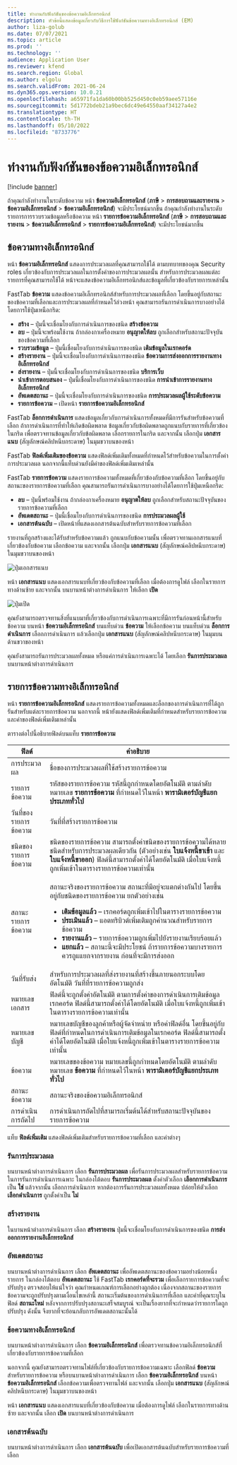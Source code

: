 ```yaml
---
title: ทำงานกับฟังก์ชันของข้อความอิเล็กทรอนิกส์
description: หัวข้อนี้แสดงข้อมูลเกี่ยวกับวิธีการใช้ฟังก์ชันข้อความทางอิเล็กทรอนิกส์ (EM)
author: liza-golub
ms.date: 07/07/2021
ms.topic: article
ms.prod: ''
ms.technology: ''
audience: Application User
ms.reviewer: kfend
ms.search.region: Global
ms.author: elgolu
ms.search.validFrom: 2021-06-24
ms.dyn365.ops.version: 10.0.21
ms.openlocfilehash: a65971fa1da60b00bb525d450c0eb59aee57116e
ms.sourcegitcommit: 5d1772bdeb21a9bec6dc49e64550aaf34127a4e2
ms.translationtype: HT
ms.contentlocale: th-TH
ms.lasthandoff: 05/10/2022
ms.locfileid: "8733776"
---
```

# <a name="work-with-the-electronic-messages-functionality"></a>ทำงานกับฟังก์ชันของข้อความอิเล็กทรอนิกส์

[!include [banner](../includes/banner.md)]

ถ้าคุณกำลังทำงานในระดับข้อความ หน้า **ข้อความอิเล็กทรอนิกส์** (**ภาษี** \> **การสอบถามและรายงาน** \> **ข้อความอิเล็กทรอนิกส์** \> **ข้อความอิเล็กทรอนิกส์**) จะมีประโยชน์มากขึ้น ถ้าคุณกำลังทำงานในระดับรายการการรวบรวมข้อมูลหรือข้อความ หน้า **รายการข้อความอิเล็กทรอนิกส์** (**ภาษี** \> **การสอบถามและรายงาน** \> **ข้อความอิเล็กทรอนิกส์** \> **รายการข้อความอิเล็กทรอนิกส์**) จะมีประโยชน์มากขึ้น

## <a name="electronic-messages"></a>ข้อความทางอิเล็กทรอนิกส์

หน้า **ข้อความอิเล็กทรอนิกส์** แสดงการประมวลผลที่คุณสามารถใช้ได้ ตามบทบาทของคุณ Security roles เกี่ยวข้องกับการประมวลผลในการตั้งค่าของการประมวลผลนั้น สำหรับการประมวลผลแต่ละรายการที่คุณสามารถใช้ได้ หน้าจะแสดงข้อความอิเล็กทรอนิกส์และข้อมูลที่เกี่ยวข้องกับรายการเหล่านั้น

FastTab **ข้อความ** แสดงข้อความอิเล็กทรอนิกส์สำหรับการประมวลผลที่เลือก โดยขึ้นอยู่กับสถานะของข้อความที่เลือกและการประมวลผลที่กำหนดไว้ล่วงหน้า คุณสามารถรันการดำเนินการบางอย่างได้โดยการใช้ปุ่มเหนือกริด:

- **สร้าง** – ปุ่มนี้จะเชื่อมโยงกับการดำเนินการของชนิด **สร้างข้อความ**
- **ลบ** – ปุ่มนี้จะพร้อมใช้งาน ถ้ากล่องกาเครื่องหมาย **อนุญาตให้ลบ** ถูกเลือกสำหรับสถานะปัจจุบันของข้อความที่เลือก
- **รวบรวมข้อมูล** – ปุ่มนี้เชื่อมโยงกับการดำเนินการของชนิด **เติมข้อมูลในเรกคอร์ด**
- **สร้างรายงาน** – ปุ่มนี้จะเชื่อมโยงกับการดำเนินการของชนิด **ข้อความการส่งออกการรายงานทางอิเล็กทรอนิกส์**
- **ส่งรายงาน** – ปุ่มนี้จะเชื่อมโยงกับการดำเนินการของชนิด **บริการเว็บ**
- **นำเข้าการตอบสนอง** – ปุ่มนี้เชื่อมโยงกับการดำเนินการของชนิด **การนำเข้าการรายงานทางอิเล็กทรอนิกส์**
- **อัพเดตสถานะ** – ปุ่มนี้จะเชื่อมโยงกับการดำเนินการของชนิด **การประมวลผลผู้ใช้ระดับข้อความ**
- **รายการข้อความ** – เปิดหน้า **รายการข้อความอิเล็กทรอนิกส์**

FastTab **ล็อกการดำเนินการ** แสดงข้อมูลเกี่ยวกับการดำเนินการทั้งหมดที่มีการรันสำหรับข้อความที่เลือก ถ้าการดำเนินการที่ทำให้เกิดข้อผิดพลาด ข้อมูลเกี่ยวกับข้อผิดพลาดถูกแนบกับรายการที่เกี่ยวข้องในกริด เพื่อตรวจทานข้อมูลเกี่ยวกับข้อผิดพลาด เลือกรายการในกริด และจากนั้น เลือกปุ่ม **เอกสารแนบ** (สัญลักษณ์คลิปหนีบกระดาษ) ในมุมขวาบนของหน้า

FastTab **ฟิลด์เพิ่มเติมของข้อความ** แสดงฟิลด์เพิ่มเติมทั้งหมดที่กำหนดไว้สำหรับข้อความในการตั้งค่าการประมวลผล นอกจากนี้แท็บด่วนยังมีค่าของฟิลด์เพิ่มเติมเหล่านั้น

FastTab **รายการข้อความ** แสดงรายการข้อความทั้งหมดที่เกี่ยวข้องกับข้อความที่เลือก โดยขึ้นอยู่กับสถานะของรายการข้อความที่เลือก คุณสามารถรันการดำเนินการบางอย่างได้โดยการใช้ปุ่มเหนือกริด:

- **ลบ** – ปุ่มนี้พร้อมใช้งาน ถ้ากล่องกาเครื่องหมาย **อนุญาตให้ลบ** ถูกเลือกสำหรับสถานะปัจจุบันของรายการข้อความที่เลือก
- **อัพเดตสถานะ** – ปุ่มนี้เชื่อมโยงกับการดำเนินการของชนิด **การประมวลผลผู้ใช้**
- **เอกสารต้นฉบับ** – เปิดหน้าที่แสดงเอกสารต้นฉบับสำหรับรายการข้อความที่เลือก

รายงานที่ถูกสร้างและได้รับสำหรับข้อความแล้ว ถูกแนบกับข้อความนั้น เพื่อตรวจทานเอกสารแนบที่เกี่ยวข้องกับข้อความ เลือกข้อความ และจากนั้น เลือกปุ่ม **เอกสารแนบ** (สัญลักษณ์คลิปหนีบกระดาษ) ในมุมขวาบนของหน้า

![ปุ่มเอกสารแนบ](media/attachment-icon.png)

หน้า **เอกสารแนบ** แสดงเอกสารแนบที่เกี่ยวข้องกับข้อความที่เลือก เมื่อต้องการดูไฟล์ เลือกในรายการทางด้านซ้าย และจากนั้น บนบานหน้าต่างการดำเนินการ ให้เลือก **เปิด**

![ปุ่มเปิด](media/open-button.png)

คุณยังสามารถตรวจทานสิ่งที่แนบมาที่เกี่ยวข้องกับการดำเนินการเฉพาะที่มีการรันก่อนหน้านี้สำหรับข้อความ บนหน้า **ข้อความอิเล็กทรอนิกส์** บนแท็บด่วน **ข้อความ** ให้เลือกข้อความ บนแท็บด่วน **ล็อกการดำเนินการ** เลือกการดำเนินการ แล้วเลือกปุ่ม **เอกสารแนบ** (สัญลักษณ์คลิปหนีบกระดาษ) ในมุมบนด้านขวาของหน้า

คุณยังสามารถรันการประมวลผลทั้งหมด หรือแค่การดำเนินการเฉพาะได้ โดยเลือก **รันการประมวลผล** บนบานหน้าต่างการดำเนินการ

## <a name="electronic-message-items"></a>รายการข้อความทางอิเล็กทรอนิกส์

หน้า **รายการข้อความอิเล็กทรอนิกส์** แสดงรายการข้อความทั้งหมดและล็อกของการดำเนินการที่ได้ถูกรันสำหรับแต่ละรายการข้อความ นอกจากนี้ หน้ายังแสดงฟิลด์เพิ่มเติมที่กำหนดสำหรับรายการข้อความ และค่าของฟิลด์เพิ่มเติมเหล่านั้น

ตารางต่อไปนี้อธิบายฟิลด์บนแท็บ **รายการข้อความ**

<table>
<thead>
<tr>
<th>ฟิลด์</th>
<th>คำอธิบาย</th>
</tr>
</thead>
<tbody>
<tr>
<td>การประมวลผล</td>
<td>ชื่อของการประมวลผลที่ใช้สร้างรายการข้อความ</td>
</tr>
<tr>
<td>รายการข้อความ</td>
<td>รหัสของรายการข้อความ รหัสนี้ถูกกำหนดโดยอัตโนมัติ ตามลำดับหมายเลข <b>รายการข้อความ</b> ที่กำหนดไว้ในหน้า <b>พารามิเตอร์บัญชีแยกประเภททั่วไป</b></td>
</tr>
<tr>
<td>วันที่ของรายการข้อความ</td>
<td>วันที่ที่สร้างรายการข้อความ</td>
</tr>
<tr>
<td>ชนิดของรายการข้อความ</td>
<td>ชนิดของรายการข้อความ สามารถตั้งค่าชนิดของรายการข้อความได้หลายชนิดสำหรับการประมวลผลเดียวกัน (ตัวอย่างเช่น <b>ใบแจ้งหนี้ขาเข้า</b> และ <b>ใบแจ้งหนี้ขาออก</b>) ฟิลด์นี้สามารถตั้งค่าได้โดยอัตโนมัติ เมื่อใบแจ้งหนี้ถูกเพิ่มเข้าในตารางรายการข้อความเท่านั้น</td>
</tr>
<tr>
<td>สถานะรายการข้อความ</td>
<td><p>สถานะจริงของรายการข้อความ สถานะที่มีอยู่จะแตกต่างกันไป โดยขึ้นอยู่กับชนิดของรายการข้อความ ยกตัวอย่างเช่น</p>
<ul>
<li><b>เติมข้อมูลแล้ว</b> – เรกคอร์ดถูกเพิ่มเข้าไปในตารางรายการข้อความ</li>
<li><b>ประเมินแล้ว</b> – แอตทริบิวต์เพิ่มเติมถูกคำนวณสำหรับรายการข้อความ</li>
<li><b>รายงานแล้ว</b> – รายการข้อความถูกเพิ่มไปยังรายงานเรียบร้อยแล้ว</li>
<li><b>แยกแล้ว</b> – สถานะนี้จะมีประโยชน์ ถ้ารายการข้อความบางรายการควรถูแแยกจากรายงาน ก่อนที่จะมีการส่งออก</li>
</ul>
</td>
</tr>
<tr>
<td>วันที่รับส่ง</td>
<td>สำหรับการประมวลผลที่ส่งรายงานที่สร้างขึ้นภายนอกระบบโดยอัตโนมัติ วันที่ที่รายการข้อความถูกส่ง</td>
</tr>
<tr>
<td>หมายเลขเอกสาร</td>
<td>ฟิลด์นี้จะถูกตั้งค่าอัตโนมัติ ตามการตั้งค่าของการดำเนินการเติมข้อมูลเรกคอร์ด ฟิลด์นี้สามารถตั้งค่าได้โดยอัตโนมัติ เมื่อใบแจ้งหนี้ถูกเพิ่มเข้าในตารางรายการข้อความเท่านั้น</td>
</tr>
<tr>
<td>หมายเลขบัญชี</td>
<td>หมายเลขบัญชีของลูกค้าหรือผู้จัดจำหน่าย หรือค่าฟิลด์อื่น โดยขึ้นอยู่กับฟิลด์ที่กำหนดในการดำเนินการเติมข้อมูลในเรกคอร์ด ฟิลด์นี้สามารถตั้งค่าได้โดยอัตโนมัติ เมื่อใบแจ้งหนี้ถูกเพิ่มเข้าในตารางรายการข้อความเท่านั้น</td>
</tr>
<tr>
<td>ข้อความ</td>
<td>หมายเลขของข้อความ หมายเลขนี้ถูกกำหนดโดยอัตโนมัติ ตามลำดับหมายเลข <b>ข้อความ</b> ที่กำหนดไว้ในหน้า <b>พารามิเตอร์บัญชีแยกประเภททั่วไป</b></td>
</tr>
<tr>
<td>สถานะข้อความ</td>
<td>สถานะจริงของข้อความอิเล็กทรอนิกส์</td>
</tr>
<tr>
<td>การดำเนินการถัดไป</td>
<td>การดำเนินการถัดไปที่สามารถเริ่มต้นได้สำหรับสถานะปัจจุบันของรายการข้อความ</td>
</tr>
</tbody>
</table>

แท็บ **ฟิลด์เพิ่มเติม** แสดงฟิลด์เพิ่มเติมสำหรับรายการข้อความที่เลือก และค่าต่างๆ

### <a name="run-processing"></a>รันการประมวลผล

บนบานหน้าต่างการดำเนินการ เลือก **รันการประมวลผล** เพื่อรันการประมวลผลสำหรับรายการข้อความ ในการรันการดำเนินการเฉพาะ ในกล่องโต้ตอบ **รันการประมวลผล** ตั้งค่าตัวเลือก **เลือกการดำเนินการ** เป็น **ใช่** แล้วจากนั้น เลือกการดำเนินการ หากต้องการรันการประมวลผลทั้งหมด ปล่อยให้ตัวเลือก **เลือกดำเนินการ** ถูกตั้งค่าเป็น **ไม่**

### <a name="generate-report"></a>สร้างรายงาน

ในบานหน้าต่างการดำเนินการ เลือก **สร้างรายงาน** ปุ่มนี้จะเชื่อมโยงกับการดำเนินการของชนิด **การส่งออกการรายงานอิเล็กทรอนิกส์**

### <a name="update-status"></a>อัพเดตสถานะ

บนบานหน้าต่างการดำเนินการ เลือก **อัพเดตสถานะ** เพื่ออัพเดตสถานะของข้อความอย่างน้อยหนึ่งรายการ ในกล่องโต้ตอบ **อัพเดตสถานะ** ใช้ FastTab **เรกคอร์ดที่จะรวม** เพื่อเลือกรายการข้อความที่จะปรับปรุง ตรวจสอบให้แน่ใจว่า คุณกำหนดเกณฑ์การเลือกอย่างถูกต้อง เนื่องจากสถานะของรายการข้อความจะถูกปรับปรุงตามเงื่อนไขเหล่านี้ สถานะเริ่มต้นของการดำเนินการที่เลือก และค่าที่คุณระบุในฟิลด์ **สถานะใหม่** หลังจากการปรับปรุงสถานะเสร็จสมบูรณ์ จะเป็นเรื่องยากที่จะกำหนดว่ารายการใดถูกปรับปรุง ดังนั้น จึงยากที่จะย้อนกลับการอัพเดตสถานะนั้นได้

### <a name="electronic-messages"></a>ข้อความทางอิเล็กทรอนิกส์

บนบานหน้าต่างการดำเนินการ เลือก **ข้อความอิเล็กทรอนิกส์** เพื่อตรวจทานข้อความอิเล็กทรอนิกส์ที่เกี่ยวข้องกับรายการข้อความที่เลือก

นอกจากนี้ คุณยังสามารถตรวจทานไฟล์ที่เกี่ยวข้องกับรายการข้อความเฉพาะ เลือกฟิลด์ **ข้อความ** สำหรับรายการข้อความ หรือบนบานหน้าต่างการดำเนินการ เลือก **ข้อความอิเล็กทรอนิกส์** บนหน้า **ข้อความอิเล็กทรอนิกส์** เลือกข้อความเพื่อตรวจทานไฟล์ และจากนั้น เลือกปุ่ม **เอกสารแนบ** (สัญลักษณ์คลิปหนีบกระดาษ) ในมุมขวาบนของหน้า

หน้า **เอกสารแนบ** แสดงเอกสารแนบที่เกี่ยวข้องกับข้อความ เมื่อต้องการดูไฟล์ เลือกในรายการทางด้านซ้าย และจากนั้น เลือก **เปิด** บนบานหน้าต่างการดำเนินการ

### <a name="original-document"></a>เอกสารต้นฉบับ

บนบานหน้าต่างการดำเนินการ เลือก **เอกสารต้นฉบับ** เพื่อเปิดเอกสารต้นฉบับสำหรับรายการข้อความที่เลือก
